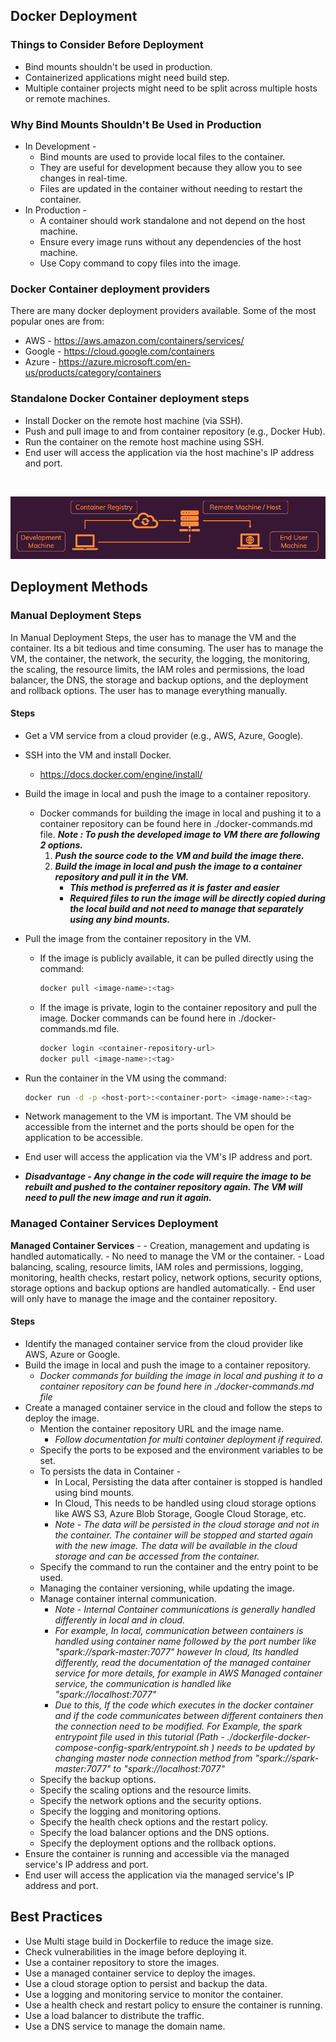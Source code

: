 ## **Docker Deployment**

### Things to Consider Before Deployment
- Bind mounts shouldn't be used in production. 
- Containerized applications might need build step.
- Multiple container projects might need to be split across multiple hosts or remote machines.

### Why Bind Mounts Shouldn't Be Used in Production
- In Development -
    - Bind mounts are used to provide local files to the container.
    - They are useful for development because they allow you to see changes in real-time.
    - Files are updated in the container without needing to restart the container.
- In Production -
    - A container should work standalone and not depend on the host machine.
    - Ensure every image runs without any dependencies of the host machine.
    - Use Copy command to copy files into the image.

### Docker Container deployment providers
There are many docker deployment providers available. Some of the most popular ones are from:
- AWS - https://aws.amazon.com/containers/services/
- Google - https://cloud.google.com/containers
- Azure - https://azure.microsoft.com/en-us/products/category/containers

### Standalone Docker Container deployment steps
- Install Docker on the remote host machine (via SSH).
- Push and pull image to and from container repository (e.g., Docker Hub).
- Run the container on the remote host machine using SSH.
- End user will access the application via the host machine's IP address and port.
<br>

![docker-single-container-deployment](./readme-artifacts/docker-single-container-deployment.JPG)

## Deployment Methods
### Manual Deployment Steps
In Manual Deployment Steps, the user has to manage the VM and the container. Its a bit tedious and time consuming. The user has to manage the VM, the container, the network, the security, the logging, the monitoring, the scaling, the resource limits, the IAM roles and permissions, the load balancer, the DNS, the storage and backup options, and the deployment and rollback options. The user has to manage everything manually.

#### Steps
- Get a VM service from a cloud provider (e.g., AWS, Azure, Google).
- SSH into the VM and install Docker.
    - https://docs.docker.com/engine/install/  
- Build the image in local and push the image to a container repository.
    - Docker commands for building the image in local and pushing it to a container repository can be found here in ./docker-commands.md file.
    ***Note : To push the developed image to VM there are following 2 options.***
        1. ***Push the source code to the VM and build the image there.***
        2. ***Build the image in local and push the image to a container repository and pull it in the VM.*** 
            - ***This method is preferred as it is faster and easier***
            - ***Required files to run the image will be directly copied during the local build and not need to manage that separately using any bind mounts.***

- Pull the image from the container repository in the VM.
    - If the image is publicly available, it can be pulled directly using the command:
        ```bash
        docker pull <image-name>:<tag>
        ```
    - If the image is private, login to the container repository and pull the image. Docker commands can be found here in ./docker-commands.md file.
        ```bash
        docker login <container-repository-url>
        docker pull <image-name>:<tag>
        ```
- Run the container in the VM using the command:
    ```bash
    docker run -d -p <host-port>:<container-port> <image-name>:<tag>
    ```

- Network management to the VM is important. The VM should be accessible from the internet and the ports should be open for the application to be accessible.
- End user will access the application via the VM's IP address and port.
- ***Disadvantage - Any change in the code will require the image to be rebuilt and pushed to the container repository again. The VM will need to pull the new image and run it again.***



### Managed Container Services Deployment
**Managed Container Services** - 
    - Creation, management and updating is handled automatically.
    - No need to manage the VM or the container.
    - Load balancing, scaling, resource limits, IAM roles and permissions, logging, monitoring, health checks, restart policy, network options, security options, storage options and backup options are handled automatically. 
    - End user will only have to manage the image and the container repository. 

#### Steps
- Identify the managed container service from the cloud provider like AWS, Azure or Google.
- Build the image in local and push the image to a container repository.
    - *Docker commands for building the image in local and pushing it to a container repository can be found here in ./docker-commands.md file*
- Create a managed container service in the cloud and follow the steps to deploy the image.
    - Mention the container repository URL and the image name.
        - *Follow documentation for multi container deployment if required.*
    - Specify the ports to be exposed and the environment variables to be set.
    - To persists the data in Container - 
        - In Local, Persisting the data after container is stopped is handled using bind mounts.
        - In Cloud, This needs to be handled using cloud storage options like AWS S3, Azure Blob Storage, Google Cloud Storage, etc.
        - *Note - The data will be persisted in the cloud storage and not in the container. The container will be stopped and started again with the new image. The data will be available in the cloud storage and can be accessed from the container.*
    - Specify the command to run the container and the entry point to be used.
    - Managing the container versioning, while updating the image.
    - Manage container internal communication.
        - *Note - Internal Container communications is generally handled differently in local and in cloud.*
        - *For example, In local, communication between containers is handled using container name followed by the port number like "spark://spark-master:7077" however In cloud, Its handled differently, read the documentation of the managed container service for more details, for example in AWS Managed container service, the communication is handled like "spark://localhost:7077"*
        - *Due to this, If the code which executes in the docker container and if the code communicates between different containers then the connection need to be modified. For Example, the spark entrypoint file used in this tutorial (Path - ./dockerfile-docker-compose-config-spark/entrypoint.sh ) needs to be updated by changing master node connection method from "spark://spark-master:7077" to "spark://localhost:7077"*
    - Specify the backup options.
    - Specify the scaling options and the resource limits.
    - Specify the network options and the security options.
    - Specify the logging and monitoring options.
    - Specify the health check options and the restart policy. 
    - Specify the load balancer options and the DNS options.
    - Specify the deployment options and the rollback options. 
- Ensure the container is running and accessible via the managed service's IP address and port.
- End user will access the application via the managed service's IP address and port.

## Best Practices
- Use Multi stage build in Dockerfile to reduce the image size.
- Check vulnerabilities in the image before deploying it.
- Use a container repository to store the images.
- Use a managed container service to deploy the images.
- Use a cloud storage option to persist and backup the data.
- Use a logging and monitoring service to monitor the container.
- Use a health check and restart policy to ensure the container is running.
- Use a load balancer to distribute the traffic.
- Use a DNS service to manage the domain name.